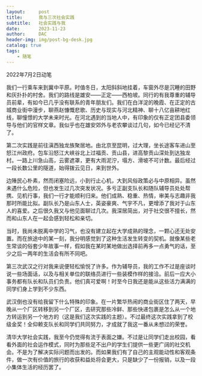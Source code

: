```yaml
---
layout:     post
title:      我与三次社会实践
subtitle:   社会实践与我
date:       2023-11-23
author:     DAC
header-img: img/post-bg-desk.jpg
catalog: true
tags:
    - 随笔
---
```


2022年7月2日动笔

我们一行乘车来到冀中平原。时值冬日，太阳斜斜地挂着，车窗外尽是沉睡的田野和灰扑扑的村舍。我们的路线是雄安——正定——西柏坡。同行的有我尊重的辅导员前辈，有如今已几乎没有联系的青年朋友们。我们在白洋淀的晚霞、在正定的古城商业街中漫步，聊燕赵慷慨悲歌、历史与现实与河北精神、聊十八亿亩耕地红线，聊憧憬的大学未来时光。在河北遇到的当地人中，有印象的仅有正定团县委领导与他们的官样文章。我似乎也在雄安郊外与老农攀谈过几句，如今已经记不清了。

第二次实践是前往滇西独龙族聚居地。由北京至昆明，过大理，坐长途客车进山至怒江州政府。包车沿怒江大峡谷北上过福贡、贡山县，进高黎贡山深处到达独龙村。一路上川急山高，云雾遮罩，更有大雨泥泞，塌方、滑坡不可计数。最后经过一段长数公里的隧道，始得拨云见日，来到世外。

边陲民心朴素，然而闭塞险远，小到行止心机，大到风俗政策必与中原相异。虽然未遇什么危险，但也发生过几次突发状况。多亏正副支队长和随队辅导员处处帮携、见机行事，我们一行才能顺利归来。他们成熟、稳重、热情，审美与志趣非我那时所能比拟。副队长乃是山东人士，英姿豪爽、气宇不凡，更增添了我对于山东人的喜爱。之后很久我又与他见面聊过几次。我深居简出，对于社交很不擅长，然而和山东人在一起会感到轻松和亲切。

当时，我尚未脱离中学的习气，也没有建立起在大学成熟的理念，一颗心还无处安置。而在旅途中的某一刻，我分明感觉到了这种生活发生转变的契机。就像某些老生常谈的俗套少年故事一样，假如我在某时某地做出选择前再多一点勇气的话，至少之后一两年的生活会有所不同吧。

第三次武汉之行对我来说便轻松愉悦了许多。作为辅导员，我的工作不过是座谈时说一些场面话，以及与相关单位的联络员进行一些装模作样的接洽。前后一应大小事务都有队长和队员们负责。他们真可爱啊！时至今日我还是能从这些活力满满的同学们身上学到不少东西。

武汉倒也没有给我留下什么特殊的印象。在一片繁华热闹的商业街区住了两天，早晚从一个厂区转移到另一个厂区，去研究那些冷鲜、那些快递包裹是怎么从一个地方转运到另一个地方的（这是我们这次实践的主题）。不过最终这次实践拿到了校级金奖！全仰赖支队长和同学们共同努力，才成就了我这一番从未想过的荣誉。

清华大学社会实践，我至今仍觉得有流于表面之嫌。不过是让同学们走出校园，看看外面的社会运作模式，同时为那些足不出户的学生们提供一些更广阔的社交机会。不是为了解决实际问题而出发的。而如果我们有了自己的主观能动性和客观条件，做一次有价值的旅行的收获和益处将会更大，只是缺少了一份报销，以及一段小集体生活的经历罢了。
